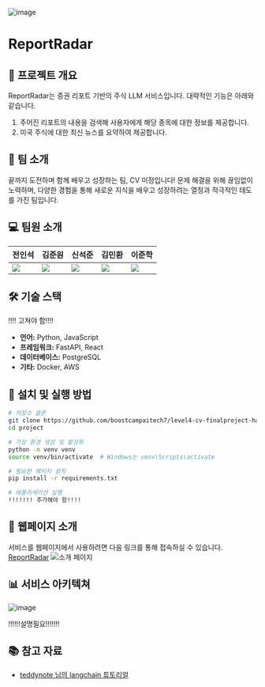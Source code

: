 ![image](https://github.com/user-attachments/assets/3b9a28b5-68c0-46f0-a1a4-4ce0efd5854b)
# ReportRadar

## 🚀 프로젝트 개요
ReportRadar는 증권 리포트 기반의 주식 LLM 서비스입니다. 대략적인 기능은 아래와 같습니다. 
1. 주어진 리포트의 내용을 검색해 사용자에게 해당 종목에 대한 정보를 제공합니다.
2. 미국 주식에 대한 최신 뉴스를 요약하여 제공합니다.


## 👥 팀 소개
끝까지 도전하며 함께 배우고 성장하는 팀, CV 미정입니다!
문제 해결을 위해 끊임없이 노력하며, 다양한 경험을 통해 새로운 지식을 배우고 성장하려는 열정과 적극적인 태도를 가진 팀입니다.

## 💻 팀원 소개
| 전인석 | 김준원 | 신석준 | 김민환 | 이준학 | 
| --- | --- | --- | --- | --- |
| <a href="https://github.com/inDseok" target="_blank"><img src="https://img.shields.io/badge/Github-black.svg?&style=round&logo=github"/></a> | <a href="https://github.com/KimJunWon98" target="_blank"><img src="https://img.shields.io/badge/Github-black.svg?&style=round&logo=github"/></a> | <a href="https://github.com/SeokjunShin" target="_blank"><img src="https://img.shields.io/badge/Github-black.svg?&style=round&logo=github"/></a> | <a href="https://github.com/alsghks1066" target="_blank"><img src="https://img.shields.io/badge/Github-black.svg?&style=round&logo=github"/></a> | <a href="https://github.com/danlee0113" target="_blank"><img src="https://img.shields.io/badge/Github-black.svg?&style=round&logo=github"/></a> |

## 🛠 기술 스택
!!!! 고쳐야 함!!!!
- **언어:** Python, JavaScript
- **프레임워크:** FastAPI, React
- **데이터베이스:** PostgreSQL
- **기타:** Docker, AWS

## 🔧 설치 및 실행 방법
```bash
# 저장소 클론
git clone https://github.com/boostcampaitech7/level4-cv-finalproject-hackathon-cv-23-lv3.git
cd project

# 가상 환경 생성 및 활성화
python -m venv venv
source venv/bin/activate  # Windows는 venv\Scripts\activate

# 필요한 패키지 설치
pip install -r requirements.txt

# 애플리케이션 실행
!!!!!!! 추가해야 함!!!!
```

## 📌 웹페이지 소개
서비스를 웹페이지에서 사용하려면 다음 링크를 통해 접속하실 수 있습니다. [ReportRadar](http://reportradar.site:9000/)
![소개 페이지](https://github.com/user-attachments/assets/f6639f9b-c489-4acd-922d-97e59d9c2745)


## 📊 서비스 아키텍쳐
![image](https://github.com/user-attachments/assets/68a01da9-1843-4cf0-941b-8f8f653cda93)

!!!!!!설명필요!!!!!!!

## 📚 참고 자료
- [teddynote 님의 langchain 튜토리얼](https://github.com/teddylee777/langchain-kr)

